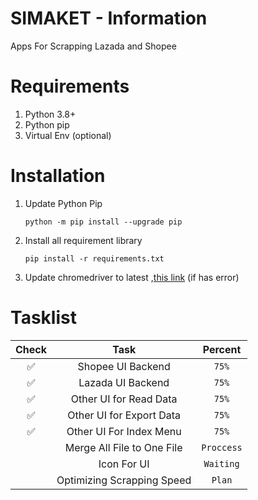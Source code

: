 # SIMAKET - Information
Apps For Scrapping Lazada and Shopee

# Requirements
1. Python 3.8+
2. Python pip
3. Virtual Env (optional)

# Installation
1. Update Python Pip
    ```
    python -m pip install --upgrade pip
    ```
2. Install all requirement library
    ```
    pip install -r requirements.txt
    ```
3. Update chromedriver to latest ,[this link](https://chromedriver.chromium.org/) (if has error)

# Tasklist 

|       Check        |            Task            |  Percent   |
| :----------------: | :------------------------: | :--------: |
| :white_check_mark: |     Shopee UI Backend      |   `75%`    |
| :white_check_mark: |     Lazada UI Backend      |   `75%`    |
| :white_check_mark: |   Other UI for Read Data   |   `75%`    |
| :white_check_mark: |  Other UI for Export Data  |   `75%`    |
| :white_check_mark: |  Other UI For Index Menu   |   `75%`    |
|                    | Merge All File to One File | `Proccess` |
|                    |        Icon For UI         | `Waiting`  |
|                    | Optimizing Scrapping Speed |   `Plan`   |